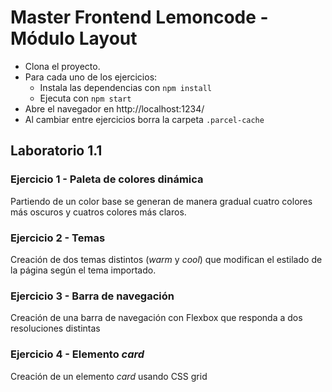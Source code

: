 # Master Frontend Lemoncode - Módulo Layout

- Clona el proyecto.
- Para cada uno de los ejercicios:
    - Instala las dependencias con `npm install`
    - Ejecuta con `npm start`
- Abre el navegador en http://localhost:1234/
- Al cambiar entre ejercicios borra la carpeta `.parcel-cache`

## Laboratorio 1.1
### Ejercicio 1 - Paleta de colores dinámica
Partiendo de un color base se generan de manera gradual cuatro colores más oscuros y cuatros colores más claros.

### Ejercicio 2 - Temas
Creación de dos temas distintos (*warm* y *cool*) que modifican el estilado de la página según el tema importado. 

### Ejercicio 3 - Barra de navegación
Creación de una barra de navegación con Flexbox que responda a dos resoluciones distintas

### Ejercicio 4 - Elemento *card*
Creación de un elemento *card* usando CSS grid